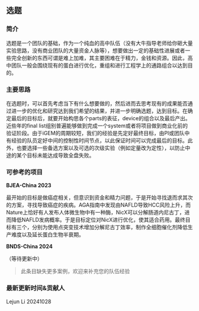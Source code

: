 ## 选题

### 简介

选题是一个团队的基础，作为一个纯血的高中队伍（没有大牛指导老师给你砸大量实验思路，没有商业团队的大量资金人脉等），想要做出一定的基础性进展或者一些完全创新的东西可谓是难上加难，其主要困难在于精力，金钱和资源。因此，高中团队一般会围绕现有的蛋白进行优化，重组和进行工程学上的通路组合以达到目的。

### 主要思路

在选题时，可以首先考虑当下有什么想要做的，然后进而去思考现有的成果能否通过进一步的优化和研究达到我们希望的结果，并进一步明确选题，达到目标。在确定最后的目标后，就要开始构思各个parts的表征，device的组合以及最后产出。近些年的final list组别普遍能够做到完成一个system或者将项目做到商业化前的验证阶段。由于iGEM的周期较短，我们的经验是先定好最终目标，由PI或团队中有经验的队员定好中间的控制性时间节点，以此保证时间可以完成最后的目标。此外，也要选择一些备选方案以及可选的次级实验（例如定量改为定性），以防止中途的某个目标未能达成导致全盘失败。

### 可参考的项目

**BJEA-China 2023**

最开始的目标是做癌症相关，但意识到资金和精力问题，于是开始寻找退而求其次的方案，寻找导致癌症的疾病。AGA指南中发现由NAFLD导致HCC风险上升，而Nature上恰好有人发布人体微生物中有一种酶，NicX可以分解肠道内尼古丁，进而降低NAFLD发病概率。于是目标定位对NicX进行优化，使其适合药用。最终目标有三个，分别为使用点突变技术增加分解尼古丁效率，制作全细胞催化剂降低生产难度以及延长蛋白生物半衰期。

**BNDS-China 2024**

（等待更新中）

> 此条目缺失更多案例，欢迎来补充您的队伍经验

### 最新更新时间&贡献人

Lejun Li 20241028